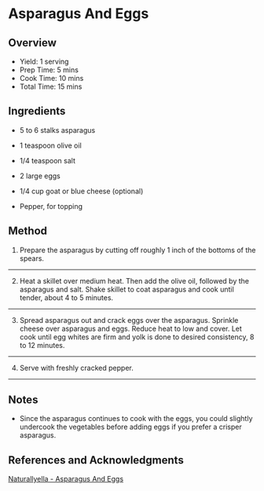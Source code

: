 # Asparagus And Eggs

## Overview

- Yield: 1 serving
- Prep Time: 5 mins
- Cook Time: 10 mins
- Total Time: 15 mins

## Ingredients

- 5 to 6 stalks asparagus

- 1 teaspoon olive oil

- 1/4 teaspoon salt

- 2 large eggs

- 1/4 cup goat or blue cheese (optional)

- Pepper, for topping

## Method

1. Prepare the asparagus by cutting off roughly 1 inch of the bottoms of the spears.
---
2. Heat a skillet over medium heat. Then add the olive oil, followed by the asparagus and salt. Shake skillet to coat asparagus and cook until tender, about 4 to 5 minutes.
---
3. Spread asparagus out and crack eggs over the asparagus. Sprinkle cheese over asparagus and eggs. Reduce heat to low and cover. Let cook until egg whites are firm and yolk is done to desired consistency, 8 to 12 minutes.
---
4. Serve with freshly cracked pepper.
---

## Notes

- Since the asparagus continues to cook with the eggs, you could slightly undercook the vegetables before adding eggs if you prefer a crisper asparagus.

## References and Acknowledgments

[Naturallyella - Asparagus And Eggs](http://naturallyella.com/2013/05/03/asparagus-and-eggs/)
